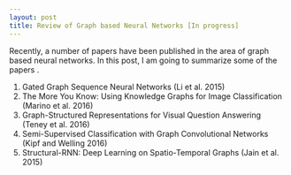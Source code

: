 ```yaml
---
layout: post
title: Review of Graph based Neural Networks [In progress] 
---
```


Recently, a number of papers have been published in the area of graph based neural networks. In this post, I am going to summarize some of the papers . 

1. Gated Graph Sequence Neural Networks	(Li et al.	2015)
2. The More You Know: Using Knowledge Graphs for Image Classification	(Marino et al.	2016)
3. Graph-Structured Representations for Visual Question Answering	(Teney et al.	2016)
4. Semi-Supervised Classification with Graph Convolutional Networks	(Kipf and Welling	2016)
5. Structural-RNN: Deep Learning on Spatio-Temporal Graphs	(Jain et al.	2015)




